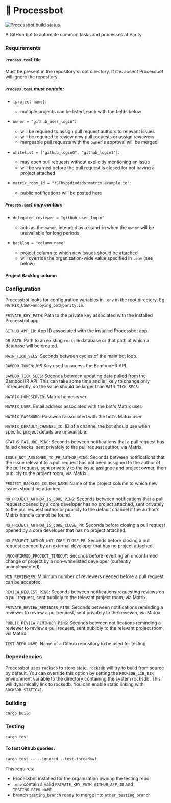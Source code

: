 # 👾 Processbot

[![Processbot build status](https://circleci.com/gh/paritytech/parity-processbot.svg?style=svg)](https://app.circleci.com/github/paritytech/parity-processbot/pipelines)

A GitHub bot to automate common tasks and processes at Parity.

### Requirements

#### `Process.toml` file
Must be present in the repository's root directory. If it is absent Processbot will ignore the repository. 

##### `Process.toml` *must* contain:

- `[project-name]`:
  - multiple projects can be listed, each with the fields below

- `owner = "github_user_login"`:
  - will be required to assign pull request authors to relevant issues
  - will be required to review new pull requests or assign reviewers
  - mergeable pull requests with the `owner`'s approval will be merged

- `whitelist = ["github_login0", "github_login1"]`:
  - may open pull requests without explicitly mentioning an issue 
  - will be warned before the pull request is closed for not having a project attached

- `matrix_room_id = "!SFhvpsdivdsds:matrix.example.io"`:
  - public notifications will be posted here

##### `Process.toml` *may* contain:

- `delegated_reviewer = "github_user_login"`
  - acts as the `owner`, intended as a stand-in when the `owner` will be unavailable for long periods

- `backlog = "column_name"`
  - project column to which new issues should be attached
  - will override the organization-wide value specified in `.env` (see below)

#### Project Backlog column

### Configuration
Processbot looks for configuration variables in `.env` in the root directory. Eg. `MATRIX_USER=annoying_bot@parity.io`.

`PRIVATE_KEY_PATH`: Path to the private key associated with the installed Processbot app.

`GITHUB_APP_ID`: App ID associated with the installed Processbot app.

`DB_PATH`: Path to an existing `rocksdb` database or that path at which a database will be created.

`MAIN_TICK_SECS`: Seconds between cycles of the main bot loop.

`BAMBOO_TOKEN`: API Key used to access the BambooHR API.

`BAMBOO_TICK_SECS`: Seconds between updating data pulled from the BambooHR API. This can take some time and is likely to change only infrequently, so the value should be larger than `MAIN_TICK_SECS`.

`MATRIX_HOMESERVER`: Matrix homeserver.

`MATRIX_USER`: Email address associated with the bot's Matrix user.

`MATRIX_PASSWORD`: Password associated with the bot's Matrix user.

`MATRIX_DEFAULT_CHANNEL_ID`: ID of a channel the bot should use when specific project details are unavailable.

`STATUS_FAILURE_PING`: Seconds between notifications that a pull request has failed checks, sent privately to the pull request author, via Matrix.

`ISSUE_NOT_ASSIGNED_TO_PR_AUTHOR_PING`: Seconds between notifications that the issue relevant to a pull request has not been assigned to the author of the pull
request, sent privately to the issue assignee and project owner, then publicly to the project room, via Matrix.

`PROJECT_BACKLOG_COLUMN_NAME`: Name of the project column to which new issues should be attached.

`NO_PROJECT_AUTHOR_IS_CORE_PING`: Seconds between notifications that a pull request opened by a core developer has no project attached, sent privately to the
pull request author or publicly to the default channel if the author's Matrix handle cannot be found.

`NO_PROJECT_AUTHOR_IS_CORE_CLOSE_PR`: Seconds before closing a pull request opened by a core developer that has no project attached.

`NO_PROJECT_AUTHOR_NOT_CORE_CLOSE_PR`: Seconds before closing a pull request opened by an external developer that has no project attached.

`UNCONFIRMED_PROJECT_TIMEOUT`: Seconds before reverting an unconfirmed change of project by a non-whitelisted developer (currently unimplemented).

`MIN_REVIEWERS`: Minimum number of reviewers needed before a pull request can be accepted.

`REVIEW_REQUEST_PING`: Seconds between notifications requesting reviews on a pull request, sent publicly to the relevant project room, via Matrix.

`PRIVATE_REVIEW_REMINDER_PING`: Seconds between notifications reminding a reviewer to review a pull request, sent privately to the reviewer, via Matrix.

`PUBLIC_REVIEW_REMINDER_PING`: Seconds between notifications reminding a reviewer to review a pull request, sent publicly to the relevant project room, via Matrix.

`TEST_REPO_NAME`: Name of a Github repository to be used for testing.

### Dependencies

Processbot uses `rocksdb` to store state. `rocksdb` will try to build from
source by default. You can override this option by setting the `ROCKSDB_LIB_DIR`
environment variable to the directory containing the system rocksdb. This will
dynamically link to rocksdb. You can enable static linking with `ROCKSDB_STATIC=1`.

### Building

```
cargo build
```

### Testing

```
cargo test
```

#### To test Github queries: 
```
cargo test -- --ignored --test-threads=1
```

This requires:
- Processbot installed for the organization owning the testing repo
- `.env` contain a valid `PRIVATE_KEY_PATH`, `GITHUB_APP_ID` and `TESTING_REPO_NAME`
- branch `testing_branch` ready to merge into `other_testing_branch`
